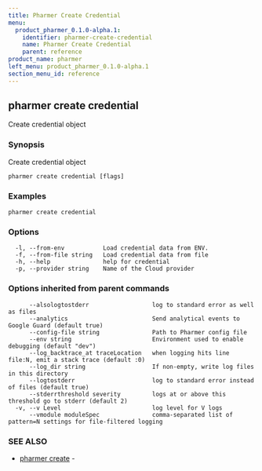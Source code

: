 ```yaml
---
title: Pharmer Create Credential
menu:
  product_pharmer_0.1.0-alpha.1:
    identifier: pharmer-create-credential
    name: Pharmer Create Credential
    parent: reference
product_name: pharmer
left_menu: product_pharmer_0.1.0-alpha.1
section_menu_id: reference
---
```

## pharmer create credential

Create  credential object

### Synopsis


Create  credential object

```
pharmer create credential [flags]
```

### Examples

```
pharmer create credential
```

### Options

```
  -l, --from-env           Load credential data from ENV.
  -f, --from-file string   Load credential data from file
  -h, --help               help for credential
  -p, --provider string    Name of the Cloud provider
```

### Options inherited from parent commands

```
      --alsologtostderr                  log to standard error as well as files
      --analytics                        Send analytical events to Google Guard (default true)
      --config-file string               Path to Pharmer config file
      --env string                       Environment used to enable debugging (default "dev")
      --log_backtrace_at traceLocation   when logging hits line file:N, emit a stack trace (default :0)
      --log_dir string                   If non-empty, write log files in this directory
      --logtostderr                      log to standard error instead of files (default true)
      --stderrthreshold severity         logs at or above this threshold go to stderr (default 2)
  -v, --v Level                          log level for V logs
      --vmodule moduleSpec               comma-separated list of pattern=N settings for file-filtered logging
```

### SEE ALSO
* [pharmer create](/docs/reference/pharmer_create.md)	 - 

